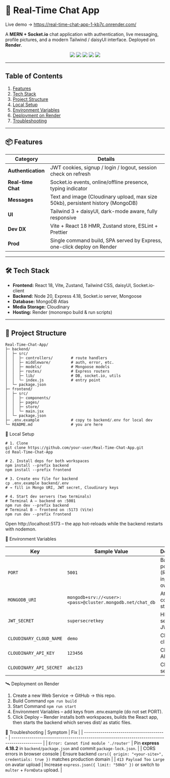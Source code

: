 # 💬 Real-Time Chat App

Live demo → https://real-time-chat-app-1-kb7c.onrender.com/

A **MERN + Socket.io** chat application with authentication, live messaging, profile pictures, and a modern Tailwind / daisyUI interface. Deployed on **Render**.

<div align="center">
  <img src="https://img.shields.io/badge/Node.js-20.x-green?logo=node.js" />
  <img src="https://img.shields.io/badge/Express-4.18.2-blue" />
  <img src="https://img.shields.io/badge/MongoDB-Atlas-brightgreen?logo=mongodb" />
  <img src="https://img.shields.io/badge/Socket.io-4.x-lightgrey?logo=socketdotio" />
  <img src="https://img.shields.io/badge/Render-live-blue?logo=render" />
</div>

---

## Table of Contents
1. [Features](#features)  
2. [Tech Stack](#tech-stack)  
3. [Project Structure](#project-structure)  
4. [Local Setup](#local-setup)  
5. [Environment Variables](#environment-variables)  
6. [Deployment on Render](#deployment-on-render)  
7. [Troubleshooting](#troubleshooting)  


---

## 📦 Features

| Category          | Details                                                                                           |
|-------------------|---------------------------------------------------------------------------------------------------|
| **Authentication**| JWT cookies, signup / login / logout, session check on refresh                                    |
| **Real-time Chat**| Socket.io events, online/offline presence, typing indicator                                       |
| **Messages**      | Text and image (Cloudinary upload, max size 50kb), persistent history (MongoDB)                                  |
| **UI**            | Tailwind 3 + daisyUI, dark-mode aware, fully responsive                                           |
| **Dev DX**        | Vite + React 18 HMR, Zustand store, ESLint + Prettier                                             |
| **Prod**          | Single command build, SPA served by Express, one-click deploy on Render                           |

---

## 🛠 Tech Stack

- **Frontend:** React 18, Vite, Zustand, Tailwind CSS, daisyUI, Socket.io-client  
- **Backend:** Node 20, Express 4.18, Socket.io server, Mongoose  
- **Database:** MongoDB Atlas  
- **Media Storage:** Cloudinary  
- **Hosting:** Render (monorepo build & run scripts)  

---

## 📂 Project Structure

```text
Real-Time-Chat-App/
├─ backend/
│  ├─ src/
│  │  ├─ controllers/        # route handlers
│  │  ├─ middleware/         # auth, error, etc.
│  │  ├─ models/             # Mongoose models
│  │  ├─ routes/             # Express routers
│  │  ├─ lib/                # DB, socket.io, utils
│  │  └─ index.js            # entry point
│  └─ package.json
├─ frontend/
│  ├─ src/
│  │  ├─ components/
│  │  ├─ pages/
│  │  ├─ store/
│  │  └─ main.jsx
│  └─ package.json
├─ .env.example              # copy to backend/.env for local dev
└─ README.md                 # you are here
```

🚀 Local Setup
```
# 1. Clone
git clone https://github.com/your-user/Real-Time-Chat-App.git
cd Real-Time-Chat-App

# 2. Install deps for both workspaces
npm install --prefix backend
npm install --prefix frontend

# 3. Create env file for backend
cp .env.example backend/.env
# → fill in Mongo URI, JWT secret, Cloudinary keys

# 4. Start dev servers (two terminals)
# Terminal A – backend on :5001
npm run dev --prefix backend
# Terminal B – frontend on :5173 (Vite)
npm run dev --prefix frontend
```

Open http://localhost:5173 – the app hot-reloads while the backend restarts with nodemon.

🔑 Environment Variables

| Key                     | Sample Value                                              | Description                           |
| ----------------------- | --------------------------------------------------------- | ------------------------------------- |
| `PORT`                  | `5001`                                                    | Backend port (Render injects its own) |
| `MONGODB_URI`           | `mongodb+srv://<user>:<pass>@cluster.mongodb.net/chat_db` | Atlas connection string               |
| `JWT_SECRET`            | `supersecretkey`                                          | HMAC secret for JWT                   |
| `CLOUDINARY_CLOUD_NAME` | `demo`                                                    | Cloudinary cloud name                 |
| `CLOUDINARY_API_KEY`    | `123456`                                                  | Cloudinary API key                    |
| `CLOUDINARY_API_SECRET` | `abc123`                                                  | Cloudinary secret                     |

🛰 Deployment on Render
1. Create a new Web Service → GitHub → this repo.
2. Build Command
   ```npm run build```
3. Start Command
   ``` npm run start ```
4. Environment Variables – add keys from .env.example (do not set PORT).
5. Click Deploy – Render installs both workspaces, builds the React app, then starts the backend which serves dist/ as static files.

🐞 Troubleshooting
| Symptom                                  | Fix                                                                                           |
| ---------------------------------------- | --------------------------------------------------------------------------------------------- |
| `Error: Cannot find module './router'`   | Pin **express 4.18.2** in `backend/package.json` and commit `package-lock.json`.              |
| CORS errors in browser console           | Ensure backend `cors({ origin: "<your-site>", credentials: true })` matches production domain |
| `413 Payload Too Large` on avatar upload | Increase `express.json({ limit: "50kb" })` or switch to `multer` + `FormData` upload.         |


 






